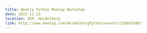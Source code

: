 ```yaml
---
title: Weekly Python Meetup Workshop
date: 2015-11-23
location: ZEP, Heidelberg
link: http://www.meetup.com/HeidelbergPython/events/226841508/
---
```

